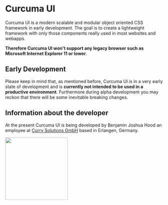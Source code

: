 # Curcuma UI
Curcuma UI is a modern scalable and modular object oriented CSS framework in early development. The goal is to create a lightweight framework with only those components really used in most websites and webapps. 

**Therefore Curcuma UI won't support any legacy browser such as Microsoft Internet Explorer 11 or lower**.


## Early Development
Please keep in mind that, as mentioned before, Curcuma UI is in a very early state of development and is **currently not intended to be used in a productive environment**. Furthermore during alpha development you may reckon that there will be some inevitable breaking changes.


## Information about the developer
At the present Curcuma UI is being developed by Benjamin Joshua Hood an employee at [Curry Solutions GmbH](https://curry-solutions.com) based in Erlangen, Germany.

<a href="https://curry-solutions.com" target="_blank"><img src="https://www.curry-solutions.com/assets/images/logo_CSL.svg" width="200"></a>
